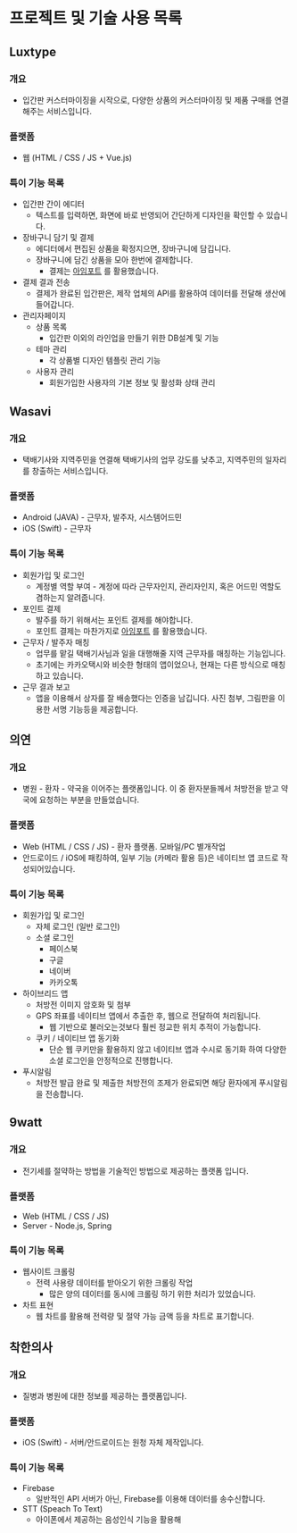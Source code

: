 # 프로젝트 및 기술 사용 목록

## Luxtype

### 개요

- 입간판 커스터마이징을 시작으로, 다양한 상품의 커스터마이징 및 제품 구매를 연결해주는 서비스입니다.

### 플랫폼

- 웹 (HTML / CSS / JS + Vue.js)

### 특이 기능 목록

- 입간판 간이 에디터
  - 텍스트를 입력하면, 화면에 바로 반영되어 간단하게 디자인을 확인할 수 있습니다.
- 장바구니 담기 및 결제
  - 에디터에서 편집된 상품을 확정지으면, 장바구니에 담깁니다.
  - 장바구니에 담긴 상품을 모아 한번에 결제합니다.
    - 결제는 [아임포트](http://www.iamport.kr) 를 활용했습니다.
- 결제 결과 전송
  - 결제가 완료된 입간판은, 제작 업체의 API를 활용하여 데이터를 전달해 생산에 들어갑니다.
- 관리자페이지
  - 상품 목록
    - 입간판 이외의 라인업을 만들기 위한 DB설계 및 기능
  - 테마 관리
    - 각 상품별 디자인 템플릿 관리 기능
  - 사용자 관리
    - 회원가입한 사용자의 기본 정보 및 활성화 상태 관리

## Wasavi

### 개요

- 택배기사와 지역주민을 연결해 택배기사의 업무 강도를 낮추고, 지역주민의 일자리를 창출하는 서비스입니다.

### 플랫폼

- Android (JAVA) - 근무자, 발주자, 시스템어드민
- iOS (Swift) - 근무자

### 특이 기능 목록

- 회원가입 및 로그인
  - 계정별 역할 부여 - 계정에 따라 근무자인지, 관리자인지, 혹은 어드민 역할도 겸하는지 알려줍니다.
- 포인트 결제
  - 발주를 하기 위해서는 포인트 결제를 해야합니다.
  - 포인트 결제는 마찬가지로 [아임포트](http://www.iamport.kr) 를 활용했습니다.
- 근무자 / 발주자 매칭
  - 업무를 맡길 택배기사님과 일을 대행해줄 지역 근무자를 매칭하는 기능입니다.
  - 초기에는 카카오택시와 비슷한 형태의 앱이었으나, 현재는 다른 방식으로 매칭 하고 있습니다.
- 근무 결과 보고
  - 앱을 이용해서 상자를 잘 배송했다는 인증을 남깁니다. 사진 첨부, 그림판을 이용한 서명 기능등을 제공합니다.



## 의연

### 개요

- 병원 - 환자 - 약국을 이어주는 플랫폼입니다. 이 중 환자분들께서 처방전을 받고 약국에 요청하는 부분을 만들었습니다.

### 플랫폼

- Web (HTML / CSS / JS) - 환자 플랫폼. 모바일/PC 별개작업
- 안드로이드 / iOS에 패킹하여, 일부 기능 (카메라 활용 등)은 네이티브 앱 코드로 작성되어있습니다.

### 특이 기능 목록

- 회원가입 및 로그인
  - 자체 로그인 (일반 로그인)
  - 소셜 로그인
    - 페이스북
    - 구글
    - 네이버
    - 카카오톡
- 하이브리드 앱
  - 처방전 이미지 암호화 및 첨부
  - GPS 좌표를  네이티브 앱에서 추출한 후, 웹으로 전달하여 처리됩니다.
    - 웹 기반으로 불러오는것보다 훨씬 정교한 위치 추적이 가능합니다.
  - 쿠키 / 네이티브 앱 동기화
    - 단순 웹 쿠키만을 활용하지 않고 네이티브 앱과 수시로 동기화 하여 다양한 소셜 로그인을 안정적으로 진행합니다.
- 푸시알림
  - 처방전 발급 완료 및 제출한 처방전의 조제가 완료되면 해당 환자에게 푸시알림을 전송합니다.



## 9watt

### 개요

- 전기세를 절약하는 방법을 기술적인 방법으로 제공하는 플랫폼 입니다.

### 플랫폼

- Web (HTML / CSS / JS)
- Server - Node.js, Spring

### 특이 기능 목록

- 웹사이트 크롤링
  - 전력 사용량 데이터를 받아오기 위한 크롤링 작업
    - 많은 양의 데이터를 동시에 크롤링 하기 위한 처리가 있었습니다.
- 차트 표현
  - 웹 차트를 활용해 전력량 및 절약 가능 금액 등을 차트로 표기합니다.



## 착한의사

### 개요

- 질병과 병원에 대한 정보를 제공하는 플랫폼입니다.

### 플랫폼

- iOS (Swift) - 서버/안드로이드는 원청 자체 제작입니다.

### 특이 기능 목록

- Firebase
  - 일반적인 API 서버가 아닌, Firebase를 이용해 데이터를 송수신합니다.
- STT (Speach To Text)
  - 아이폰에서 제공하는 음성인식 기능을 활용해 




